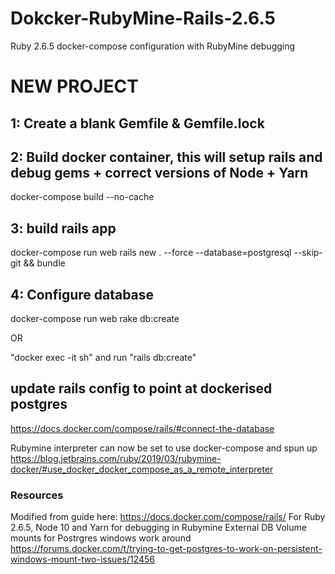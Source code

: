 # Dokcker-RubyMine-Rails-2.6.5
Ruby 2.6.5 docker-compose configuration with RubyMine debugging

# NEW PROJECT
## 1: Create a blank Gemfile & Gemfile.lock

## 2: Build docker container, this will setup rails and debug gems + correct versions of Node + Yarn

docker-compose build --no-cache

## 3: build rails app
docker-compose run web rails new . --force --database=postgresql --skip-git && bundle

## 4: Configure database
docker-compose run web rake db:create

OR

"docker exec -it sh" and run "rails db:create"

## update rails config to point at dockerised postgres
https://docs.docker.com/compose/rails/#connect-the-database

Rubymine interpreter can now be set to use docker-compose and spun up
https://blog.jetbrains.com/ruby/2019/03/rubymine-docker/#use_docker_docker_compose_as_a_remote_interpreter


### Resources
Modified from guide here: https://docs.docker.com/compose/rails/
For Ruby 2.6.5, Node 10 and Yarn for debugging in Rubymine
External DB Volume mounts for Postrgres windows work around
  https://forums.docker.com/t/trying-to-get-postgres-to-work-on-persistent-windows-mount-two-issues/12456
  
